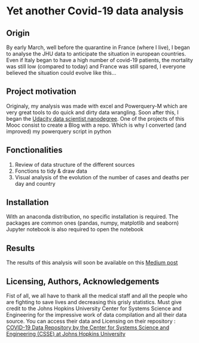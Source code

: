 # Yet another Covid-19 data analysis

## Origin
By early March, well before the quarantine in France (where I live), I began to analyse the JHU data to anticipate the situation in european countries. Even if Italy began to have a high number of covid-19 patients, the mortality was still low (compared to today) and France was still spared, I everyone believed the situation could evolve like this...

## Project motivation
Originaly, my analysis was made with excel and Powerquery-M which are very great tools to do quick and dirty data wrangling.
Soon after this, I began the [Udacity data scientist nanodegree](https://www.udacity.com/course/data-scientist-nanodegree--nd025). One of the projects of this Mooc consist to create a Blog with a repo.
Which is why I converted (and improved) my powerquery script in python

## Fonctionalities
1. Review of data structure of the different sources
2. Fonctions to tidy & draw data
3. Visual analysis of the evolution of the number of cases and deaths per day and country

## Installation
With an anaconda distribution, no specific installation is required.
The packages are common ones (pandas, numpy, matplotlib and seaborn)
Jupyter notebook is also required to open the notebook

## Results
The results of this analysis will soon be available on this [Medium post](https://medium.com/p/d73b62bf4acc/edit)

## Licensing, Authors, Acknowledgements<a name="licensing"></a>
Fist of all, we all have to thank all the medical staff and all the people who are fighting to save lives and decreasing this grisly statistics.
Must give credit to the Johns Hopkins University Center for Systems Science and Engineering for the impressive work of data compilation and all their data source. You can access their data and Licensing on their repository : [COVID-19 Data Repository by the Center for Systems Science and Engineering (CSSE) at Johns Hopkins University](https://github.com/CSSEGISandData/COVID-19)
